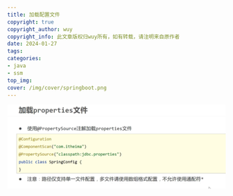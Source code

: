 ```yaml
---
title: 加载配置文件
copyright: true
copyright_author: wuy
copyright_info: 此文章版权归wuy所有，如有转载，请注明来自原作者
date: 2024-01-27
tags:
categories: 
- java
- ssm
top_img:
cover: /img/cover/springboot.png
---
```




![image-20240120224129500](assets/image-20240120224129500.png)
